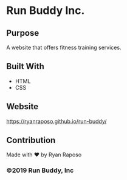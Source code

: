 # Run Buddy Inc.

## Purpose
A website that offers fitness training services.

## Built With
* HTML
* CSS

## Website
https://ryanraposo.github.io/run-buddy/

## Contribution
Made with ❤️ by Ryan Raposo

### ©️2019 Run Buddy, Inc 
